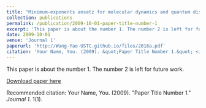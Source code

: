 ```yaml
---
title: "Minimum-exponents ansatz for molecular dynamics and quantum dissipation"
collection: publications
permalink: /publication/2009-10-01-paper-title-number-1
excerpt: 'This paper is about the number 1. The number 2 is left for future work.'
date: 2009-10-01
venue: 'Journal 1'
paperurl: 'http://Wang-Yao-USTC.github.io/files/2016a.pdf'
citation: 'Your Name, You. (2009). &quot;Paper Title Number 1.&quot; <i>Journal 1</i>. 1(1).'
---
```

This paper is about the number 1. The number 2 is left for future work.

[Download paper here](http://Wang-Yao-USTC.github.io/files/2016a.pdf)

Recommended citation: Your Name, You. (2009). "Paper Title Number 1." <i>Journal 1</i>. 1(1).
